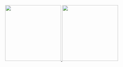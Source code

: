 
 <div>
  <a href="https://github.com/laura-lorrayne">
  <img height="180em" src="https://github-readme-stats.vercel.app/api?username=laura-lorrayne&show_icons=true&theme=radical&include_all_commits=true&count_private=true"/>
  <img height="180em" src="https://github-readme-stats.vercel.app/api/top-langs/?username=laura-lorrayne&layout=compact&langs_count=7&theme=dark"/>
</div>
